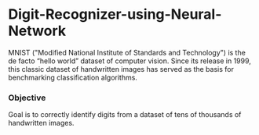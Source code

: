 # Digit-Recognizer-using-Neural-Network
MNIST ("Modified National Institute of Standards and Technology") is the de facto “hello world” dataset of computer vision. Since its release in 1999, this classic dataset of handwritten images has served as the basis for benchmarking classification algorithms. 

### Objective
 Goal is to correctly identify digits from a dataset of tens of thousands of handwritten images.
